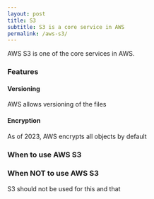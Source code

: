 ```yaml
---
layout: post
title: S3
subtitle: S3 is a core service in AWS
permalink: /aws-s3/
---
```



AWS S3 is one of the core services in AWS.

### Features

#### Versioning
AWS allows versioning of the files

#### Encryption
As of 2023, AWS encrypts all objects by default


### When to use AWS S3


### When NOT to use AWS S3
S3 should not be used for this and that


